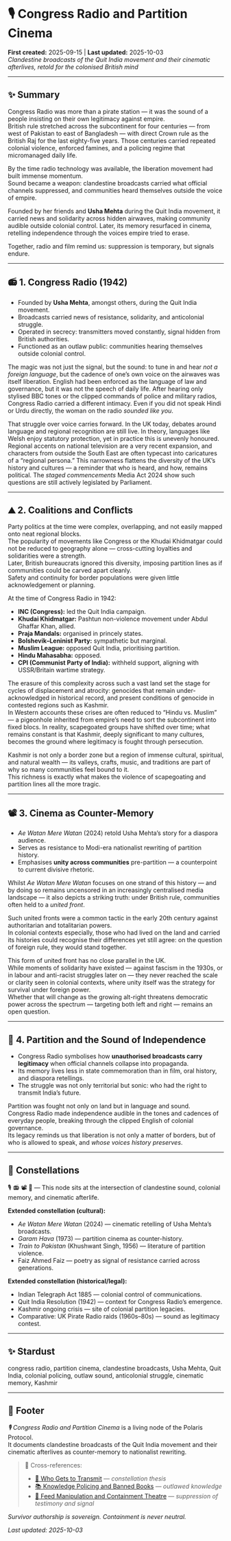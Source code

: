 # 🎙 Congress Radio and Partition Cinema  
**First created:** 2025-09-15 | **Last updated:** 2025-10-03  
*Clandestine broadcasts of the Quit India movement and their cinematic afterlives, retold for the colonised British mind*  

---

## ✨ Summary  
Congress Radio was more than a pirate station — it was the sound of a people insisting on their own legitimacy against empire.  
British rule stretched across the subcontinent for four centuries — from west of Pakistan to east of Bangladesh — with direct Crown rule as the British Raj for the last eighty-five years. Those centuries carried repeated colonial violence, enforced famines, and a policing regime that micromanaged daily life.  

By the time radio technology was available, the liberation movement had built immense momentum.  
Sound became a weapon: clandestine broadcasts carried what official channels suppressed, and communities heard themselves outside the voice of empire.  

Founded by her friends and **Usha Mehta** during the Quit India movement, it carried news and solidarity across hidden airwaves, making community audible outside colonial control. Later, its memory resurfaced in cinema, retelling independence through the voices empire tried to erase.  

Together, radio and film remind us: suppression is temporary, but signals endure.  

---

## 📻 1. Congress Radio (1942)  
- Founded by **Usha Mehta**, amongst others, during the Quit India movement.  
- Broadcasts carried news of resistance, solidarity, and anticolonial struggle.  
- Operated in secrecy: transmitters moved constantly, signal hidden from British authorities.  
- Functioned as an outlaw public: communities hearing themselves outside colonial control.  

The magic was not just the signal, but the sound: to tune in and hear *not a foreign language*, but the cadence of one’s own voice on the airwaves was itself liberation. English had been enforced as the language of law and governance, but it was not the speech of daily life. After hearing only stylised BBC tones or the clipped commands of police and military radios, Congress Radio carried a different intimacy. Even if you did not speak Hindi or Urdu directly, the woman on the radio *sounded like you*.  

That struggle over voice carries forward. In the UK today, debates around language and regional recognition are still live. In theory, languages like Welsh enjoy statutory protection, yet in practice this is unevenly honoured. Regional accents on national television are a very recent expansion, and characters from outside the South East are often typecast into caricatures of a “regional persona.” This narrowness flattens the diversity of the UK’s history and cultures — a reminder that who is heard, and how, remains political. The *staged commencements* Media Act 2024 show such questions are still actively legislated by Parliament.  

---

## ⛰️ 2. Coalitions and Conflicts  

Party politics at the time were complex, overlapping, and not easily mapped onto neat regional blocks.  
The popularity of movements like Congress or the Khudai Khidmatgar could not be reduced to geography alone — cross-cutting loyalties and solidarities were a strength.  
Later, British bureaucrats ignored this diversity, imposing partition lines as if communities could be carved apart cleanly.  
Safety and continuity for border populations were given little acknowledgement or planning.  

At the time of Congress Radio in 1942:  
- **INC (Congress):** led the Quit India campaign.  
- **Khudai Khidmatgar:** Pashtun non-violence movement under Abdul Ghaffar Khan, allied.  
- **Praja Mandals:** organised in princely states.  
- **Bolshevik–Leninist Party:** sympathetic but marginal.  
- **Muslim League:** opposed Quit India, prioritising partition.  
- **Hindu Mahasabha:** opposed.  
- **CPI (Communist Party of India):** withheld support, aligning with USSR/Britain wartime strategy.  

The erasure of this complexity across such a vast land set the stage for cycles of displacement and atrocity: genocides that remain under-acknowledged in historical record, and present conditions of genocide in contested regions such as Kashmir.  
In Western accounts these crises are often reduced to “Hindu vs. Muslim” — a pigeonhole inherited from empire’s need to sort the subcontinent into fixed blocs. In reality, scapegoated groups have shifted over time; what remains constant is that Kashmir, deeply significant to many cultures, becomes the ground where legitimacy is fought through persecution.  

Kashmir is not only a border zone but a region of immense cultural, spiritual, and natural wealth — its valleys, crafts, music, and traditions are part of why so many communities feel bound to it.  
This richness is exactly what makes the violence of scapegoating and partition lines all the more tragic.  

---

## 📽️ 3. Cinema as Counter-Memory  
- *Ae Watan Mere Watan* (2024) retold Usha Mehta’s story for a diaspora audience.  
- Serves as resistance to Modi-era nationalist rewriting of partition history.  
- Emphasises **unity across communities** pre-partition — a counterpoint to current divisive rhetoric.  

Whilst *Ae Watan Mere Watan* focuses on one strand of this history — and by doing so remains uncensored in an increasingly centralised media landscape — it also depicts a striking truth: under British rule, communities often held to a *united front*.  

Such united fronts were a common tactic in the early 20th century against authoritarian and totalitarian powers.  
In colonial contexts especially, those who had lived on the land and carried its histories could recognise their differences yet still agree: on the question of foreign rule, they would stand together.  

This form of united front has no close parallel in the UK.  
While moments of solidarity have existed — against fascism in the 1930s, or in labour and anti-racist struggles later on — they never reached the scale or clarity seen in colonial contexts, where unity itself was the strategy for survival under foreign power.  
Whether that will change as the growing alt-right threatens democratic power across the spectrum — targeting both left and right — remains an open question.  

---

## 🦚 4. Partition and the Sound of Independence  
- Congress Radio symbolises how **unauthorised broadcasts carry legitimacy** when official channels collapse into propaganda.  
- Its memory lives less in state commemoration than in film, oral history, and diaspora retellings.  
- The struggle was not only territorial but sonic: who had the right to transmit India’s future.  

Partition was fought not only on land but in language and sound.  
Congress Radio made independence audible in the tones and cadences of everyday people, breaking through the clipped English of colonial governance.  
Its legacy reminds us that liberation is not only a matter of borders, but of who is allowed to speak, and *whose voices history preserves*.  

---

## 🌌 Constellations  

🎙 📻 📽️ 🦚 — This node sits at the intersection of clandestine sound, colonial memory, and cinematic afterlife.  

**Extended constellation (cultural):**  
- *Ae Watan Mere Watan* (2024) — cinematic retelling of Usha Mehta’s broadcasts.  
- *Garam Hava* (1973) — partition cinema as counter-history.  
- *Train to Pakistan* (Khushwant Singh, 1956) — literature of partition violence.  
- Faiz Ahmed Faiz — poetry as signal of resistance carried across generations.  

**Extended constellation (historical/legal):**  
- Indian Telegraph Act 1885 — colonial control of communications.  
- Quit India Resolution (1942) — context for Congress Radio’s emergence.  
- Kashmir ongoing crisis — site of colonial partition legacies.  
- Comparative: UK Pirate Radio raids (1960s–80s) — sound as legitimacy contest.  

---

## ✨ Stardust  

congress radio, partition cinema, clandestine broadcasts, Usha Mehta, Quit India, colonial policing, outlaw sound, anticolonial struggle, cinematic memory, Kashmir  

---

## 🏮 Footer  
*🎙 Congress Radio and Partition Cinema* is a living node of the Polaris Protocol.  
It documents clandestine broadcasts of the Quit India movement and their cinematic afterlives as counter-memory to nationalist rewriting.  

> 📡 Cross-references:  
> - [📡 Who Gets to Transmit](./📡_who_gets_to_transmit.md) — *constellation thesis*  
> - [📚 Knowledge Policing and Banned Books](./📚_knowledge_policing_and_banned_books.md) — *outlawed knowledge*  
> - [📱 Feed Manipulation and Containment Theatre](./📱_feed_manipulation_and_containment_theatre.md) — *suppression of testimony and signal*  

*Survivor authorship is sovereign. Containment is never neutral.*  

_Last updated: 2025-10-03_  
